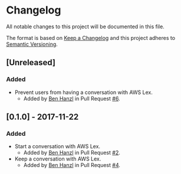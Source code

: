 # Changelog
All notable changes to this project will be documented in this file.

The format is based on [Keep a Changelog](http://keepachangelog.com/en/1.0.0/)
and this project adheres to [Semantic Versioning](http://semver.org/spec/v2.0.0.html).

## [Unreleased]
### Added
- Prevent users from having a conversation with AWS Lex.
  - Added by [Ben Hanzl](https://github.com/benhanzl) in Pull Request [#6](https://github.com/benhanzl/hubot-lex/pull/6).

## [0.1.0] - 2017-11-22
### Added
- Start a conversation with AWS Lex.
  - Added by [Ben Hanzl](https://github.com/benhanzl) in Pull Request [#2](https://github.com/benhanzl/hubot-lex/pull/2).
- Keep a conversation with AWS Lex.
  - Added by [Ben Hanzl](https://github.com/benhanzl) in Pull Request [#4](https://github.com/benhanzl/hubot-lex/pull/4).
